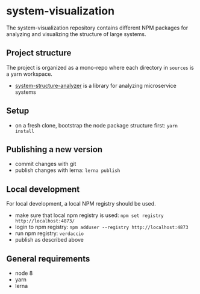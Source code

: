 # system-visualization

The system-visualization repository contains different NPM packages for analyzing and visualizing the structure of large systems.

## Project structure

The project is organized as a mono-repo where each directory in `sources` is a yarn workspace.

- [system-structure-analyzer](sources/system-structure-analyzer) is a library for analyzing microservice systems

## Setup

- on a fresh clone, bootstrap the node package structure first: `yarn install`

## Publishing a new version

- commit changes with git
- publish changes with lerna: `lerna publish`

## Local development

For local development, a local NPM registry should be used.

- make sure that local npm registry is used: `npm set registry http://localhost:4873/`
- login to npm registry: `npm adduser --registry http://localhost:4873`
- run npm registry: `verdaccio`
- publish as described above

## General requirements

- node 8
- yarn
- lerna